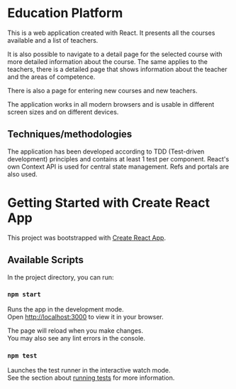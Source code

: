 # Education Platform

This is a web application created with React. It presents all the courses available and a list of teachers.

It is also possible to navigate to a detail page for the selected course with more detailed information about the course. The same applies to the teachers, there is a detailed page that shows information about the teacher and the areas of competence.

There is also a page for entering new courses and new teachers.

The application works in all modern browsers and is usable in different screen sizes and on different devices.

## Techniques/methodologies

The application has been developed according to TDD (Test-driven development) principles and contains at least 1 test per component.
React's own Context API is used for central state management.
Refs and portals are also used.

# Getting Started with Create React App

This project was bootstrapped with [Create React App](https://github.com/facebook/create-react-app).

## Available Scripts

In the project directory, you can run:

### `npm start`

Runs the app in the development mode.\
Open [http://localhost:3000](http://localhost:3000) to view it in your browser.

The page will reload when you make changes.\
You may also see any lint errors in the console.

### `npm test`

Launches the test runner in the interactive watch mode.\
See the section about [running tests](https://facebook.github.io/create-react-app/docs/running-tests) for more information.
